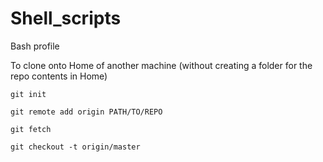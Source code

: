# Shell_scripts
Bash profile

To clone onto Home of another machine (without creating a folder for the repo contents in Home)

`git init`

`git remote add origin PATH/TO/REPO`

`git fetch`

`git checkout -t origin/master`
